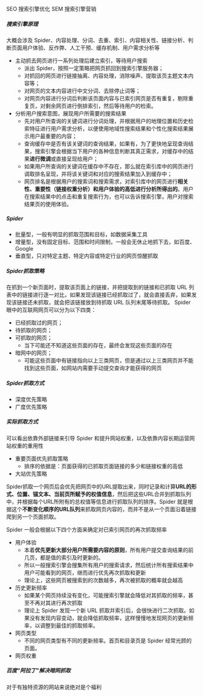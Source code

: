 SEO 搜索引擎优化
SEM 搜索引擎营销

##### 搜索引擎原理
大概会涉及 Spider、内容处理、分词、去重、索引、内容相关性、链接分析、判断页面用户体验、反作弊、人工干预、缓存机制、用户需求分析等
* 主动抓去网页进行一系列处理后建立索引，等待用户搜索
    * 派出 Spider，按照一定策略把网页抓回到搜索引擎服务器；
    * 对抓回的网页进行链接抽离、内容处理，消除噪声、提取该页主题文本内容等；
    * 对网页的文本内容进行中文分词、去除停止词等；
    * 对网页内容进行分词后判断该页面内容与已索引网页是否有重复，剔除重复页，对剩余网页进行倒排索引，然后等待用户的检索。
* 分析用户搜索意图，展现用户所需要的搜索结果
    * 先对用户所查询的关键词进行分词处理，并根据用户的地理位置和历史检索特征进行用户需求分析，以便使用地域性搜索结果和个性化搜索结果展示用户最重要的内容；
    * 查询缓存中是否有该关键词的查询结果，如果有，为了更快地呈现查询结果，搜索引擎会根据当下用户的各种信息判断其真正需求，对缓存中的结果**进行微调**或直接呈现给用户；
    * 如果用户所查询的关键词在缓存中不存在，那么就在索引库中的网页进行调取排名呈现，并将该关键词和对应的搜索结果加入到缓存中；
    * 网页排名是根据用户的搜索词和搜索需求，对索引库中的网页进行**相关性、重要性（链接权重分析）和用户体验的高低进行分析所得出的**。用户在搜索结果中的点击和重复搜索行为，也可以告诉搜索引擎，用户对搜索结果页的使用体验。


##### Spider
* 批量型，一般有明显的抓取范围和目标，如数据采集工具   
* 增量型，没有固定目标、范围和时间限制，一般会无休止地抓下去，如百度、Google
* 垂直型，只对特定主题、特定内容或特定行业的网页惊醒抓取


##### Spider抓取策略
在抓到一个新页面时，提取该页面上的链接，并把提取到的链接和已抓取 URL 列表中的链接进行逐一对比，如果发现该链接已经抓取过了，就会直接丢弃，如果发现该链接还未抓取，就会把该链接放到待抓取 URL 队列末尾等待抓取。
Spider 眼中的互联网网页可以分为以下四类：
* 已经抓取过的网页；
* 待抓取的网页；
* 可抓取的网页；
    * 当下可能还不知道这些页面的存在，最终会发现这些页面的存在
* 暗网中的网页；
    * 可能这些页面中有链接指向以上三类网页，但是通过以上三类网页并不能找到这些页面，如网站内需要手动提交查询才能获得的网页

##### Spider抓取方式
* 深度优先策略
* 广度优先策略

##### 实际抓取方式
可以看出依靠外部链接来引导 Spider 和提升网站权重，以及依靠内容长期运营网站权重的重用性
* 重要页面优先抓取策略
    * 排序的依据是：页面获得的已抓取页面链接的多少和链接权重的高低
* 大站优先策略

Spider抓取一个网页后会优先把网页中的URL提取出来，同时记录和计算**URL的形式、位置、锚文本、当前页所赋予的权值信息**，然后把这些URL合并到抓取队列中，并根据每个URL所附有的总权值等信息进行抓取队列的排序。Spider 就是根据这个**不断变化顺序的URL队列**来抓取网页内容的，而并不是从一个页面沿着链接爬到另一个页面抓取。

Spider 一般会根据以下四个方面来确定对已索引网页的再次抓取频率
* 用户体验
    * 本着**优先更新大部分用户所需要内容的原则**，所有用户提交查询结果的前几页，都是值的索引及时更新的。
    * 所以一般搜索引擎会搜集所有用户的搜索请求，然后统计所有搜索结果中用户可能看到的网页，继而进行优先再次抓取和更新
    * 理论上，这些网页被搜索到的次数越多，再次被抓取的概率就会越高
* 历史更新频率
    * 如果某个网页持续没有变化，可能搜索引擎就会降低对其抓取的频率，甚至不再对其进行再次抓取
    * 理论上 Spider 发现一个新 URL 抓取并索引后，会很快进行二次抓取。如果没有发现内容变动，就会降低抓取频率，这样慢慢地发现网页的更新频率，以调整到最佳的抓取频率。
* 网页类型
    * 不同的网页类型有不同的更新频率。首页和目录页是 Spider 经常光顾的页面。
* 网页权重

##### 百度“阿拉丁”解决暗网抓取
对于有独特资源的网站来说绝对是个福利